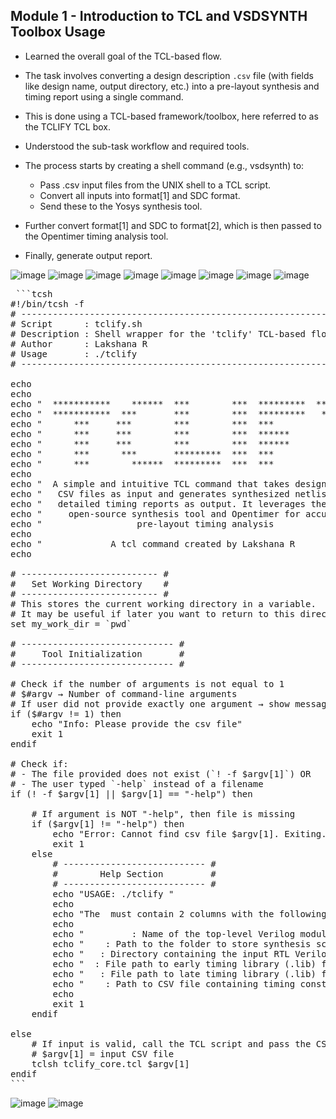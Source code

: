 ## Module 1 - Introduction to TCL and VSDSYNTH Toolbox Usage

- Learned the overall goal of the TCL-based flow.
- The task involves converting a design description `.csv` file (with fields like design name, output directory, etc.) into a pre-layout synthesis and timing report using a single command.
- This is done using a TCL-based framework/toolbox, here referred to as the TCLIFY TCL box.

- Understood the sub-task workflow and required tools.
- The process starts by creating a shell command (e.g., vsdsynth) to:
  - Pass .csv input files from the UNIX shell to a TCL script.
  - Convert all inputs into format[1] and SDC format.
  - Send these to the Yosys synthesis tool.
- Further convert format[1] and SDC to format[2], which is then passed to the Opentimer timing analysis tool.
- Finally, generate output report.

![image](/Images/D1/1.png)
![image](/Images/D1/2.png)
![image](/Images/D1/3.png)
![image](/Images/D1/4.png)
![image](/Images/D1/5.png)
![image](/Images/D1/6.png)
![image](/Images/D1/7.png)
![image](/Images/D1/8.png)

<pre lang="markdown"> ```tcsh 
#!/bin/tcsh -f
# ---------------------------------------------------------------------------- #
# Script      : tclify.sh
# Description : Shell wrapper for the 'tclify' TCL-based flow
# Author      : Lakshana R
# Usage       : ./tclify <design_details.csv>
# ---------------------------------------------------------------------------- #

echo
echo
echo "  ***********    ******  ***        ***  *********  ***   ***  "
echo "  ***********  ***       ***        ***  *********   **   **   "
echo "      ***     ***        ***        ***  ***          ** **    "
echo "      ***     ***        ***        ***  ******        ***     "
echo "      ***     ***        ***        ***  ******        ***     "
echo "      ***      ***       *********  ***  ***           ***     "
echo "      ***        ******  *********  ***  ***           ***     "
echo
echo "  A simple and intuitive TCL command that takes design-related "
echo "   CSV files as input and generates synthesized netlists and   "
echo "   detailed timing reports as output. It leverages the Yosys   "
echo "     open-source synthesis tool and Opentimer for accurate     "
echo "                  pre-layout timing analysis                   "
echo
echo "             A tcl command created by Lakshana R               "
echo

# -------------------------- #
#   Set Working Directory    #
# -------------------------- #
# This stores the current working directory in a variable.
# It may be useful if later you want to return to this directory.
set my_work_dir = `pwd`

# ----------------------------- #
#     Tool Initialization       #
# ----------------------------- #

# Check if the number of arguments is not equal to 1
# $#argv → Number of command-line arguments
# If user did not provide exactly one argument → show message and exit
if ($#argv != 1) then
    echo "Info: Please provide the csv file"
    exit 1
endif

# Check if:
# - The file provided does not exist (`! -f $argv[1]`) OR
# - The user typed `-help` instead of a filename
if (! -f $argv[1] || $argv[1] == "-help") then

    # If argument is NOT "-help", then file is missing
    if ($argv[1] != "-help") then
        echo "Error: Cannot find csv file $argv[1]. Exiting..."
        exit 1
    else
        # --------------------------- #
        #        Help Section         #
        # --------------------------- #
        echo "USAGE: ./tclify <csv file>"
        echo
        echo "The <csv file> must contain 2 columns with the following keywords (case-sensitive) in the first column:"
        echo
        echo "<Design Name>         : Name of the top-level Verilog module"
        echo "<Output Directory>    : Path to the folder to store synthesis scripts, netlist, and reports"
        echo "<Netlist Directory>   : Directory containing the input RTL Verilog files"
        echo "<Early Library Path>  : File path to early timing library (.lib) for STA"
        echo "<Late Library Path>   : File path to late timing library (.lib) for STA"
        echo "<Constraints file>    : Path to CSV file containing timing constraints"
        echo
        exit 1
    endif

else
    # If input is valid, call the TCL script and pass the CSV file to it
    # $argv[1] = input CSV file
    tclsh tclify_core.tcl $argv[1]
endif
``` </pre>

![image](/Images/D1/10.png)
![image](/Images/D1/11.png)
